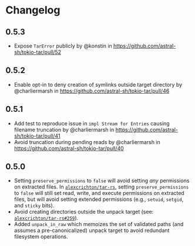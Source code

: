 # Changelog

## 0.5.3

* Expose `TarError` publicly by @konstin in https://github.com/astral-sh/tokio-tar/pull/52

## 0.5.2

* Enable opt-in to deny creation of symlinks outside target directory by @charliermarsh in https://github.com/astral-sh/tokio-tar/pull/46

## 0.5.1

* Add test to reproduce issue in `impl Stream for Entries` causing filename truncation by @charliermarsh in https://github.com/astral-sh/tokio-tar/pull/41
* Avoid truncation during pending reads by @charliermarsh in https://github.com/astral-sh/tokio-tar/pull/40

## 0.5.0

* Setting `preserve_permissions` to `false` will avoid setting _any_ permissions on extracted files.
  In [`alexcrichton/tar-rs`](https://github.com/alexcrichton/tar-rs), setting `preserve_permissions`
  to `false` will still set read, write, and execute permissions on extracted files, but will avoid
  setting extended permissions (e.g., `setuid`, `setgid`, and `sticky` bits).
* Avoid creating directories outside the unpack target (see: [`alexcrichton/tar-rs#259`](https://github.com/alexcrichton/tar-rs/pull/259)).
* Added `unpack_in_raw` which memoizes the set of validated paths (and assumes a pre-canonicalized)
  unpack target to avoid redundant filesystem operations.
